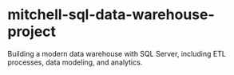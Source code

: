 # mitchell-sql-data-warehouse-project
Building a modern data warehouse with SQL Server, including ETL processes, data modeling, and analytics.
